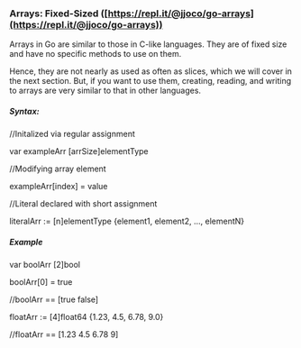 ### Arrays: Fixed-Sized ([https://repl.it/@jjoco/go-arrays](https://repl.it/@jjoco/go-arrays))

Arrays in Go are similar to those in C-like languages. They are of fixed size and have no specific methods to use on them.

Hence, they are not nearly as used as often as slices, which we will cover in the next section. But, if you want to use them, creating, reading, and writing to arrays are very similar to that in other languages.

##### Syntax:

//Initalized via regular assignment

var exampleArr [arrSize]elementType

//Modifying array element

exampleArr[index] = value

//Literal declared with short assignment

literalArr := [n]elementType {element1, element2, ..., elementN}

##### Example

var boolArr [2]bool

boolArr[0] = true

//boolArr == [true false]

floatArr := [4]float64 {1.23, 4.5, 6.78, 9.0}

//floatArr == [1.23 4.5 6.78 9]
